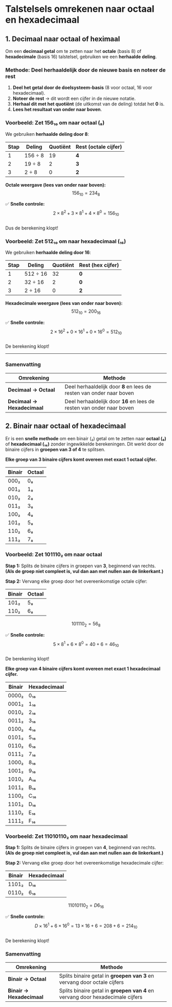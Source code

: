 # Talstelsels omrekenen naar octaal en hexadecimaal

## 1. Decimaal naar octaal of heximaal
Om een **decimaal getal** om te zetten naar het **octale** (basis 8) of **hexadecimale** (basis 16) talstelsel, gebruiken we een **herhaalde deling**.

### Methode: Deel herhaaldelijk door de nieuwe basis en noteer de rest

1. **Deel het getal door de doelsysteem-basis** (8 voor octaal, 16 voor hexadecimaal).
2. **Noteer de rest** → dit wordt een cijfer in de nieuwe notatie.
3. **Herhaal dit met het quotiënt** (de uitkomst van de deling) totdat het **0** is.
4. **Lees het resultaat van onder naar boven**.

### Voorbeeld: Zet **156₁₀** om naar octaal (₈)

We gebruiken **herhaalde deling door 8**:

| Stap | Deling   | Quotiënt | Rest (octale cijfer) |
|------|---------|---------|------------------|
| 1    | 156 ÷ 8 | 19      | **4**            |
| 2    | 19 ÷ 8  | 2       | **3**            |
| 3    | 2 ÷ 8   | 0       | **2**            |

**Octale weergave (lees van onder naar boven):**  
$$
156_{10} = 234_8
$$

✅ **Snelle controle:**  
$$
2×8^2 + 3×8^1 + 4×8^0 = 156_{10}
$$  
Dus de berekening klopt!

### Voorbeeld: Zet **512₁₀** om naar hexadecimaal (₁₆)

We gebruiken **herhaalde deling door 16**:

| Stap | Deling   | Quotiënt | Rest (hex cijfer) |
|------|---------|---------|------------------|
| 1    | 512 ÷ 16 | 32      | **0**            |
| 2    | 32 ÷ 16  | 2       | **0**            |
| 3    | 2 ÷ 16   | 0       | **2**            |

**Hexadecimale weergave (lees van onder naar boven):**  
$$
512_{10} = 200_{16}
$$

✅ **Snelle controle:**  
$$
2×16^2 + 0×16^1 + 0×16^0 = 512_{10}
$$  
De berekening klopt!

---

### Samenvatting

| Omrekening  | Methode |
|------------|---------|
| **Decimaal → Octaal** | Deel herhaaldelijk door **8** en lees de resten van onder naar boven |
| **Decimaal → Hexadecimaal** | Deel herhaaldelijk door **16** en lees de resten van onder naar boven |


## 2. Binair naar octaal of hexadecimaal

Er is een **snelle methode** om een binair (₂) getal om te zetten naar **octaal (₈)** of **hexadecimaal (₁₆)** zonder ingewikkelde berekeningen. Dit werkt door de binaire cijfers in **groepen van 3 of 4** te splitsen.

**Elke groep van 3 binaire cijfers komt overeen met exact 1 octaal cijfer.**  

| Binair  | Octaal |
|---------|--------|
| 000₂    | 0₈    |
| 001₂    | 1₈    |
| 010₂    | 2₈    |
| 011₂    | 3₈    |
| 100₂    | 4₈    |
| 101₂    | 5₈    |
| 110₂    | 6₈    |
| 111₂    | 7₈    |

### Voorbeeld: Zet **101110₂** om naar octaal

**Stap 1:** Splits de binaire cijfers in groepen van **3**, beginnend van rechts.  
**(Als de groep niet compleet is, vul dan aan met nullen aan de linkerkant.)**

**Stap 2:** Vervang elke groep door het overeenkomstige octale cijfer:

| Binair  | Octaal |
|---------|--------|
| 101₂    | 5₈    |
| 110₂    | 6₈    |

$$
101110_2 = 56_8
$$

✅ **Snelle controle:**  
$$
5×8^1 + 6×8^0 = 40 + 6 = 46_{10}
$$  
De berekening klopt!


**Elke groep van 4 binaire cijfers komt overeen met exact 1 hexadecimaal cijfer.**  

| Binair  | Hexadecimaal |
|---------|-------------|
| 0000₂   | 0₁₆        |
| 0001₂   | 1₁₆        |
| 0010₂   | 2₁₆        |
| 0011₂   | 3₁₆        |
| 0100₂   | 4₁₆        |
| 0101₂   | 5₁₆        |
| 0110₂   | 6₁₆        |
| 0111₂   | 7₁₆        |
| 1000₂   | 8₁₆        |
| 1001₂   | 9₁₆        |
| 1010₂   | A₁₆        |
| 1011₂   | B₁₆        |
| 1100₂   | C₁₆        |
| 1101₂   | D₁₆        |
| 1110₂   | E₁₆        |
| 1111₂   | F₁₆        |

### Voorbeeld: Zet **11010110₂** om naar hexadecimaal

**Stap 1:** Splits de binaire cijfers in groepen van **4**, beginnend van rechts.  
**(Als de groep niet compleet is, vul dan aan met nullen aan de linkerkant.)**

**Stap 2:** Vervang elke groep door het overeenkomstige hexadecimale cijfer:

| Binair  | Hexadecimaal |
|---------|-------------|
| 1101₂   | D₁₆        |
| 0110₂   | 6₁₆        |

$$
11010110_2 = D6_{16}
$$

✅ **Snelle controle:**  
$$
D×16^1 + 6×16^0 = 13×16 + 6 = 208 + 6 = 214_{10}
$$  
De berekening klopt!

### Samenvatting
| Omrekening  | Methode |
|------------|---------|
| **Binair → Octaal** | Splits binaire getal in **groepen van 3** en vervang door octale cijfers |
| **Binair → Hexadecimaal** | Splits binaire getal in **groepen van 4** en vervang door hexadecimale cijfers |
